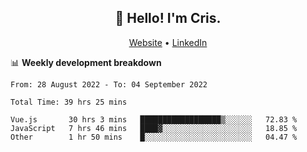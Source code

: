
<h2 align="center">👋 Hello! I'm Cris.</h2>
<p align="center">
  <a href="https://www.criscunas.dev">Website</a> •
  <a href="https://www.linkedin.com/in/cristophercunas/">LinkedIn</a>
</p>


📊 **Weekly development breakdown**
<!--START_SECTION:waka-->

```text
From: 28 August 2022 - To: 04 September 2022

Total Time: 39 hrs 25 mins

Vue.js       30 hrs 3 mins   ██████████████████▒░░░░░░   72.83 %
JavaScript   7 hrs 46 mins   ████▓░░░░░░░░░░░░░░░░░░░░   18.85 %
Other        1 hr 50 mins    █░░░░░░░░░░░░░░░░░░░░░░░░   04.47 %
```

<!--END_SECTION:waka-->

